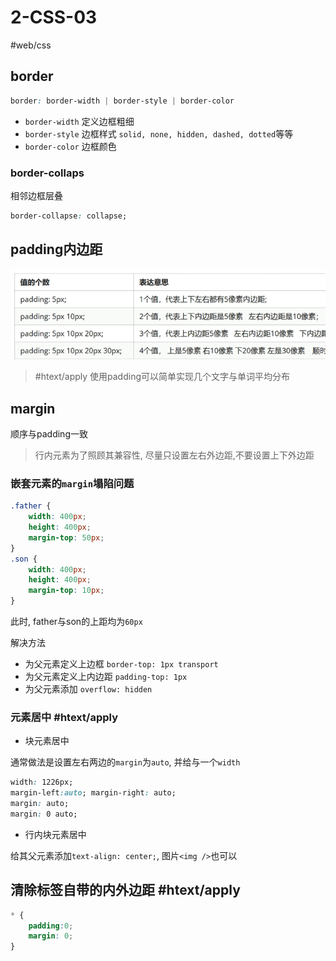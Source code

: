 # 2-CSS-03

#web/css 

## border
```css
border: border-width | border-style | border-color
```

- `border-width` 定义边框粗细
- `border-style` 边框样式 `solid, none, hidden, dashed, dotted`等等
- `border-color` 边框颜色

### border-collaps
相邻边框层叠
```css
border-collapse: collapse;
```

## padding内边距

![padding](./images/02-css-03-01.png)

>  #htext/apply 使用padding可以简单实现几个文字与单词平均分布

## margin

顺序与padding一致

> 行内元素为了照顾其兼容性, 尽量只设置左右外边距,不要设置上下外边距

### 嵌套元素的`margin`塌陷问题

```css
.father {
	width: 400px;
	height: 400px;
	margin-top: 50px;
}
.son {
	width: 400px;
	height: 400px;
	margin-top: 10px;
}
```

此时, father与son的上距均为`60px`

解决方法
- 为父元素定义上边框 `border-top: 1px transport`
- 为父元素定义上内边距 `padding-top: 1px`
- 为父元素添加 `overflow: hidden`


### 元素居中 #htext/apply
- 块元素居中

通常做法是设置左右两边的`margin`为`auto`, 并给与一个`width`

```css
width: 1226px;
margin-left:auto; margin-right: auto;
margin: auto;
margin: 0 auto;
```

- 行内块元素居中

给其父元素添加`text-align: center;`, 图片`<img />`也可以

## 清除标签自带的内外边距 #htext/apply 

```css
* {
	padding:0;
	margin: 0;
}
```